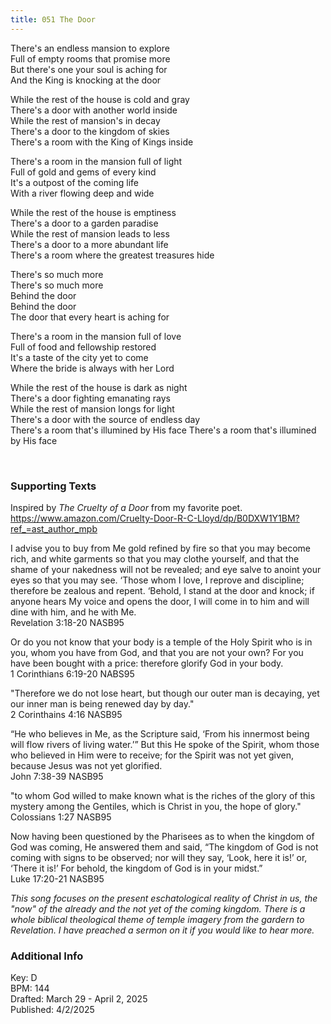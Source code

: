 ```yaml
---
title: 051 The Door
---
```


There's an endless mansion to explore \
Full of empty rooms that promise more \
But there's one your soul is aching for \
And the King is knocking at the door 

While the rest of the house is cold and gray \
There's a door with another world inside \
While the rest of mansion's in decay \
There's a door to the kingdom of skies \
There's a room with the King of Kings inside 

There's a room in the mansion full of light \
Full of gold and gems of every kind \
It's a outpost of the coming life \
With a river flowing deep and wide 

While the rest of the house is emptiness \
There's a door to a garden paradise \
While the rest of mansion leads to less \
There's a door to a more abundant life \
There's a room where the greatest treasures hide 

There's so much more \
There's so much more \
Behind the door \
Behind the door \
The door that every heart is aching for 

There's a room in the mansion full of love \
Full of food and fellowship restored \
It's a taste of the city yet to come \
Where the bride is always with her Lord

While the rest of the house is dark as night \
There's a door fighting emanating rays \
While the rest of mansion longs for light \
There's a door with the source of endless day \
There's a room that's illumined by His face
There's a room that's illumined by His face

<br /> 

### Supporting Texts ###

Inspired by _The Cruelty of a Door_ from my favorite poet. \
https://www.amazon.com/Cruelty-Door-R-C-Lloyd/dp/B0DXW1Y1BM?ref_=ast_author_mpb

I advise you to buy from Me gold refined by fire so that you may become rich, and white garments so that you may clothe yourself, and that the shame of your nakedness will not be revealed; and eye salve to anoint your eyes so that you may see. 
‘Those whom I love, I reprove and discipline; therefore be zealous and repent. 
‘Behold, I stand at the door and knock; if anyone hears My voice and opens the door, I will come in to him and will dine with him, and he with Me. \
Revelation 3:18-20 NASB95

Or do you not know that your body is a temple of the Holy Spirit who is in you, whom you have from God, and that you are not your own? 
For you have been bought with a price: therefore glorify God in your body. \
1 Corinthians 6:19-20 NABS95

"Therefore we do not lose heart, but though our outer man is decaying, yet our inner man is being renewed day by day." \
2 Corinthains 4:16 NASB95

“He who believes in Me, as the Scripture said, ‘From his innermost being will flow rivers of living water.’” 
But this He spoke of the Spirit, whom those who believed in Him were to receive; for the Spirit was not yet given, because Jesus was not yet glorified. \
John 7:38-39 NASB95

"to whom God willed to make known what is the riches of the glory of this mystery among the Gentiles, which is Christ in you, the hope of glory." \
Colossians 1:27 NASB95

Now having been questioned by the Pharisees as to when the kingdom of God was coming, He answered them and said, “The kingdom of God is not coming with signs to be observed; 
nor will they say, ‘Look, here it is!’ or, ‘There it is!’ For behold, the kingdom of God is in your midst.” \
Luke 17:20-21 NASB95

_This song focuses on the present eschatological reality of Christ in us, the "now" of the already and the not yet of the coming kingdom._
_There is a whole biblical theological theme of temple imagery from the gardern to Revelation. I have preached a sermon on it if you would like to hear more._


### Additional Info

Key: D \
BPM: 144 \
Drafted: March 29 - April 2, 2025 \
Published: 4/2/2025
